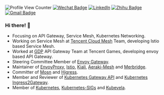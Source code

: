 ![Profile View Counter](https://komarev.com/ghpvc/?username=Xunzhuo)
[![Wechat Badge](https://img.shields.io/badge/微信公众号-刘训灼-green?style=flat-square&labelColor=green&logo=Wechat&logoColor=white&link=https://mp.weixin.qq.com/s?__biz=MzU2MzMzODExOA==&mid=2247484146&idx=1&sn=99ef4a2f03ca4068e79ace5fe129d16b&chksm=fc5a8c1bcb2d050d531a6c7c8d6757a53819a3ec04f985c624bed9177e5760e26c9aa74da8bb&cur_album_id=2855959792924884992&scene=189#wechat_redirect)](https://mp.weixin.qq.com/s?__biz=MzU2MzMzODExOA==&mid=2247484146&idx=1&sn=99ef4a2f03ca4068e79ace5fe129d16b&chksm=fc5a8c1bcb2d050d531a6c7c8d6757a53819a3ec04f985c624bed9177e5760e26c9aa74da8bb&cur_album_id=2855959792924884992&scene=189#wechat_redirect)
[![Linkedln](https://img.shields.io/badge/LinkedIn-0077B5?style=flat-square&logo=linkedin&logoColor=white)](https://www.linkedin.com/in/bitliu/)
[![Zhihu Badge](https://img.shields.io/badge/-@XunzhuoTalk-1ca0f1?style=flat-square&labelColor=1ca0f1&logo=Zhihu&logoColor=white&link=https://zhihu.com/people/liuxunzhuo/)](https://zhihu.com/people/liuxunzhuo/)
[![Gmail Badge](https://img.shields.io/badge/-Gmail-c14438?style=flat-square&logo=Gmail&logoColor=white&link=mailto:mixdeers@gmail.com)](mailto:mixdeers@gmail.com)


### Hi there! 👋

+ Focusing on API Gateway, Service Mesh, Kubernetes Networking.
+ Working on Service Mesh at [Tencent Cloud Mesh](https://www.tencentcloud.com/products/tcm) Team, developing Istio based Service Mesh.
+ Worked at [GDP](https://gcloud.tencent.com/pages/products/GDP.html) API Gateway Team at Tencent Games, developing envoy based API Gateway.
+ Steering Committee Member of [Envoy Gateway](https://github.com/envoyproxy/gateway).
+ Maintainer of [EnvoyProxy](https://github.com/envoyproxy), [Istio](https://github.com/istio), [Kiali](https://github.com/kiali), [Aeraki-Mesh](https://github.com/aeraki-mesh) and [Merbridge](https://github.com/merbridge).
+ Committer of [Mosn](https://github.com/mosn) and [Higress](https://github.com/higress-group).
+ Member and Reviewer of [Kubernetes Gateway API](https://github.com/kubernetes-sigs/gateway-api) and [Kubernetes Ingress2Gateway](https://github.com/kubernetes-sigs/ingress2gateway).
+ Member of [Kubernetes](https://github.com/kubernetes), [Kubernetes-SIGs](https://github.com/kubernetes-sigs) and [Kubevela](https://github.com/kubevela).
